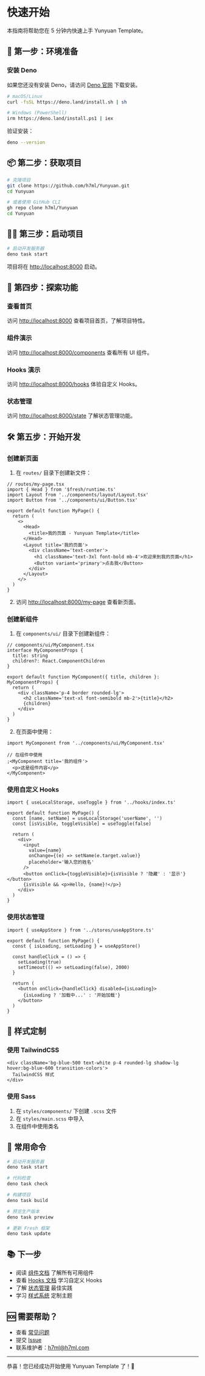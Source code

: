 # 快速开始

本指南将帮助您在 5 分钟内快速上手 Yunyuan Template。

## 🚀 第一步：环境准备

### 安装 Deno

如果您还没有安装 Deno，请访问 [Deno 官网](https://deno.land/) 下载安装。

```bash
# macOS/Linux
curl -fsSL https://deno.land/install.sh | sh

# Windows (PowerShell)
irm https://deno.land/install.ps1 | iex
```

验证安装：

```bash
deno --version
```

## 📦 第二步：获取项目

```bash
# 克隆项目
git clone https://github.com/h7ml/Yunyuan.git
cd Yunyuan

# 或者使用 GitHub CLI
gh repo clone h7ml/Yunyuan
cd Yunyuan
```

## 🏃‍♂️ 第三步：启动项目

```bash
# 启动开发服务器
deno task start
```

项目将在 [http://localhost:8000](http://localhost:8000) 启动。

## 🎯 第四步：探索功能

### 查看首页

访问 [http://localhost:8000](http://localhost:8000) 查看项目首页，了解项目特性。

### 组件演示

访问 [http://localhost:8000/components](http://localhost:8000/components)
查看所有 UI 组件。

### Hooks 演示

访问 [http://localhost:8000/hooks](http://localhost:8000/hooks) 体验自定义
Hooks。

### 状态管理

访问 [http://localhost:8000/state](http://localhost:8000/state)
了解状态管理功能。

## 🛠️ 第五步：开始开发

### 创建新页面

1. 在 `routes/` 目录下创建新文件：

```tsx
// routes/my-page.tsx
import { Head } from '$fresh/runtime.ts'
import Layout from '../components/layout/Layout.tsx'
import Button from '../components/ui/Button.tsx'

export default function MyPage() {
  return (
    <>
      <Head>
        <title>我的页面 - Yunyuan Template</title>
      </Head>
      <Layout title='我的页面'>
        <div className='text-center'>
          <h1 className='text-3xl font-bold mb-4'>欢迎来到我的页面</h1>
          <Button variant='primary'>点击我</Button>
        </div>
      </Layout>
    </>
  )
}
```

2. 访问 [http://localhost:8000/my-page](http://localhost:8000/my-page)
   查看新页面。

### 创建新组件

1. 在 `components/ui/` 目录下创建新组件：

```tsx
// components/ui/MyComponent.tsx
interface MyComponentProps {
  title: string
  children?: React.ComponentChildren
}

export default function MyComponent({ title, children }: MyComponentProps) {
  return (
    <div className='p-4 border rounded-lg'>
      <h2 className='text-xl font-semibold mb-2'>{title}</h2>
      {children}
    </div>
  )
}
```

2. 在页面中使用：

```tsx
import MyComponent from '../components/ui/MyComponent.tsx'

// 在组件中使用
;<MyComponent title='我的组件'>
  <p>这是组件内容</p>
</MyComponent>
```

### 使用自定义 Hooks

```tsx
import { useLocalStorage, useToggle } from '../hooks/index.ts'

export default function MyPage() {
  const [name, setName] = useLocalStorage('userName', '')
  const [isVisible, toggleVisible] = useToggle(false)

  return (
    <div>
      <input
        value={name}
        onChange={(e) => setName(e.target.value)}
        placeholder='输入您的姓名'
      />
      <button onClick={toggleVisible}>{isVisible ? '隐藏' : '显示'}</button>
      {isVisible && <p>Hello, {name}!</p>}
    </div>
  )
}
```

### 使用状态管理

```tsx
import { useAppStore } from '../stores/useAppStore.ts'

export default function MyPage() {
  const { isLoading, setLoading } = useAppStore()

  const handleClick = () => {
    setLoading(true)
    setTimeout(() => setLoading(false), 2000)
  }

  return (
    <button onClick={handleClick} disabled={isLoading}>
      {isLoading ? '加载中...' : '开始加载'}
    </button>
  )
}
```

## 🎨 样式定制

### 使用 TailwindCSS

```tsx
<div className='bg-blue-500 text-white p-4 rounded-lg shadow-lg hover:bg-blue-600 transition-colors'>
  TailwindCSS 样式
</div>
```

### 使用 Sass

1. 在 `styles/components/` 下创建 `.scss` 文件
2. 在 `styles/main.scss` 中导入
3. 在组件中使用类名

## 🔧 常用命令

```bash
# 启动开发服务器
deno task start

# 代码检查
deno task check

# 构建项目
deno task build

# 预览生产版本
deno task preview

# 更新 Fresh 框架
deno task update
```

## 📚 下一步

- 阅读 [组件文档](components/README.md) 了解所有可用组件
- 查看 [Hooks 文档](hooks/README.md) 学习自定义 Hooks
- 了解 [状态管理](state-management/zustand.md) 最佳实践
- 学习 [样式系统](styling/theming.md) 定制主题

## 🆘 需要帮助？

- 查看 [常见问题](faq.md)
- 提交 [Issue](https://github.com/h7ml/Yunyuan/issues)
- 联系维护者：h7ml@h7ml.com

---

恭喜！您已经成功开始使用 Yunyuan Template 了！🎉
